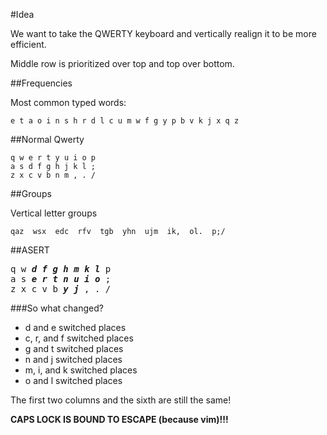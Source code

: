 #Idea

We want to take the QWERTY keyboard and vertically realign it to be more efficient.

Middle row is prioritized over top and top over bottom.

##Frequencies

Most common typed words:

	e t a o i n s h r d l c u m w f g y p b v k j x q z

##Normal Qwerty

	q w e r t y u i o p
	a s d f g h j k l ;
	z x c v b n m , . /

##Groups

Vertical letter groups

	qaz  wsx  edc  rfv  tgb  yhn  ujm  ik,  ol.  p;/

##ASERT

<pre>
q w <b><i>d</i></b> <b><i>f</i></b> <b><i>g</i></b> <b><i>h</i></b> <b><i>m</i></b> <b><i>k</i></b> <b><i>l</i></b> p
a s <b><i>e</i></b> <b><i>r</i></b> <b><i>t</i></b> <b><i>n</i></b> <b><i>u</i></b> <b><i>i</i></b> <b><i>o</i></b> ;
z x c v b <b><i>y</i></b> <b><i>j</i></b> , . /
</pre>

###So what changed?

* d and e switched places
* c, r, and f switched places
* g and t switched places
* n and j switched places
* m, i, and k switched places
* o and l switched places

The first two columns and the sixth are still the same!

**CAPS LOCK IS BOUND TO ESCAPE (because vim)!!!**
